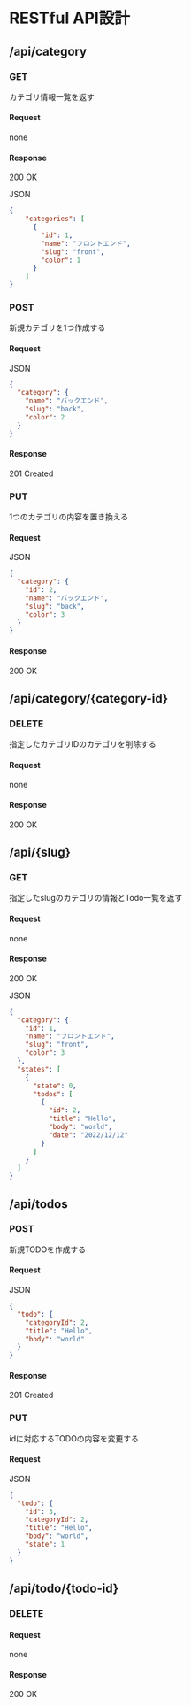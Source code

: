 # RESTful API設計

## /api/category

### GET

カテゴリ情報一覧を返す

#### Request

none

#### Response

200 OK

JSON

```json
{
    "categories": [
      {
        "id": 1,
        "name": "フロントエンド",
        "slug": "front",
        "color": 1
      }
    ]
}
```

### POST

新規カテゴリを1つ作成する

#### Request

JSON

```json
{
  "category": {
    "name": "バックエンド",
    "slug": "back",
    "color": 2
  }
}
```

#### Response

201 Created

### PUT

1つのカテゴリの内容を置き換える

#### Request

JSON

```json
{
  "category": {
    "id": 2,
    "name": "バックエンド",
    "slug": "back",
    "color": 3
  }
}
```

#### Response

200 OK

## /api/category/{category-id}

### DELETE

指定したカテゴリIDのカテゴリを削除する

#### Request

none

#### Response

200 OK

## /api/{slug}

### GET

指定したslugのカテゴリの情報とTodo一覧を返す

#### Request

none

#### Response

200 OK

JSON

```json
{
  "category": {
    "id": 1,
    "name": "フロントエンド",
    "slug": "front",
    "color": 3
  },
  "states": [
    {
      "state": 0,
      "todos": [
        {
          "id": 2,
          "title": "Hello",
          "body": "world",
          "date": "2022/12/12"
        }
      ]
    }
  ]
}
```

## /api/todos

### POST

新規TODOを作成する

#### Request

JSON

```json
{
  "todo": {
    "categoryId": 2,
    "title": "Hello",
    "body": "world"
  }
}
```

#### Response

201 Created

### PUT

idに対応するTODOの内容を変更する

#### Request

JSON

```json
{
  "todo": {
    "id": 3,
    "categoryId": 2,
    "title": "Hello",
    "body": "world",
    "state": 1
  }
}
```

## /api/todo/{todo-id}

### DELETE

#### Request

none

#### Response

200 OK

